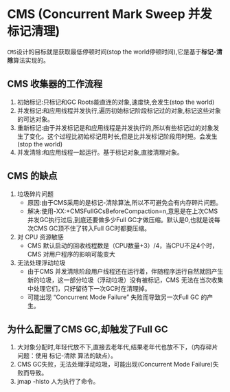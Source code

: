 # CMS (Concurrent Mark Sweep 并发标记清理)

`CMS`设计的目标就是获取最低停顿时间(stop the world停顿时间),它是基于**标记-清除**算法实现的。

## CMS 收集器的工作流程

1. 初始标记:只标记和GC Roots能直连的对象,速度快,会发生(stop the world)
2. 并发标记:和应用线程并发执行,遍历初始标记阶段标记过的对象,标记这些对象的可达对象。
3. 重新标记:由于并发标记是和应用线程是并发执行的,所以有些标记过的对象发生了变化。这个过程比初始标记用时长,但是比并发标记阶段用时短。会发生(stop the world)
4. 并发清除:和应用线程一起运行。基于标记对象,直接清理对象。

## CMS 的缺点

1. 垃圾碎片问题
   - 原因:由于CMS采用的是标记-清除算法,所以不可避免会有内存碎片问题。
   - 解决:使用-XX:+CMSFullGCsBeforeCompaction=n,意思是在上次CMS并发GC执行过后,到底还要做多少Full GC才做压缩。默认是0,也就是说每次CMS GC顶不住了转入Full GC时都要压缩。
2. 对 CPU 资源敏感
   - CMS 默认启动的回收线程数是（CPU数量+3）/4，当CPU不足4个时，CMS 对用户程序的影响可能变大
3. 无法处理浮动垃圾
   - 由于CMS 并发清除阶段用户线程还在运行着，伴随程序运行自然就回产生新的垃圾，这一部分垃圾（浮动垃圾）没有被标记，CMS 无法在当次收集中处理它们，只好留待下一次GC时在清理掉。
   - 可能出现 “Concurrent Mode Failure” 失败而导致另一次Full GC 的产生。
   
## 为什么配置了CMS GC,却触发了Full GC

1. 大对象分配时,年轻代放不下,直接去老年代,结果老年代也放不下，（内存碎片问题：使用 标记-清除 算法的缺点）。
2. CMS GC失败，无法处理浮动垃圾，可能出现(Concurrent Mode Failure)失败而导致。
3. jmap -histo 人为执行了命令。
